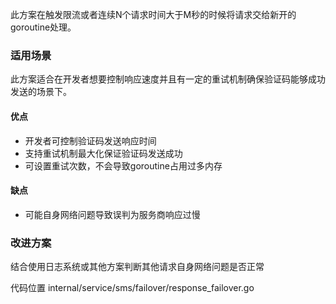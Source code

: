 此方案在触发限流或者连续N个请求时间大于M秒的时候将请求交给新开的goroutine处理。
### 适用场景
此方案适合在开发者想要控制响应速度并且有一定的重试机制确保验证码能够成功发送的场景下。
#### 优点
- 开发者可控制验证码发送响应时间
- 支持重试机制最大化保证验证码发送成功
- 可设置重试次数，不会导致goroutine占用过多内存

#### 缺点
- 可能自身网络问题导致误判为服务商响应过慢

### 改进方案
结合使用日志系统或其他方案判断其他请求自身网络问题是否正常

代码位置 internal/service/sms/failover/response_failover.go